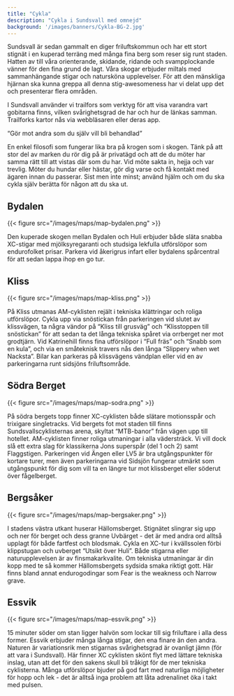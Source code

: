```yaml
---
title: "Cykla"
description: "Cykla i Sundsvall med omnejd"
background: '/images/banners/Cykla-BG-2.jpg'
---
```

Sundsvall är sedan gammalt en diger friluftskommun och har ett stort stignät i en kuperad terräng med många fina berg som
reser sig runt staden. Hatten av till våra orienterande, skidande, ridande och svampplockande vänner för den fina grund de lagt.
Våra skogar erbjuder miltals med sammanhängande stigar och natursköna upplevelser. För att den mänskliga hjärnan ska kunna greppa
all denna stig-awesomeness har vi delat upp det och presenterar flera områden.

I Sundsvall använder vi trailfors som verktyg för att visa varandra vart gobitarna finns, vilken svårighetsgrad de har och hur de
länkas samman. Trailforks kartor nås via webbläsaren eller deras app.

<q>Gör mot andra som du själv vill bli behandlad</q>

En enkel filosofi som fungerar lika bra på krogen som i skogen. Tänk på att stor del av marken du rör dig på är privatägd och att
de du möter har samma rätt till att vistas där som du har. Vid möte sakta in, hejja och var trevlig. Möter du hundar eller hästar,
gör dig varse och få kontakt med ägaren innan du passerar. Sist men inte minst; använd hjälm och om du ska cykla själv berätta för
någon att du ska ut.

## Bydalen

{{< figure src="/images/maps/map-bydalen.png" >}}

Den kuperade skogen mellan Bydalen och Huli erbjuder både släta snabba XC-stigar med mjölksyregaranti och studsiga lekfulla utförslöpor
som endurofolket prisar. Parkera vid åkerigrus infart eller bydalens spårcentral för att sedan lappa ihop en go tur.

## Kliss

{{< figure src="/images/maps/map-kliss.png" >}}

På Kliss utmanas AM-cyklisten rejält i tekniska klättringar och roliga utförslöpor. Cykla upp via snöstickan från parkeringen vid slutet av
klissvägen, ta några vändor på “Kliss till grusväg” och “Klisstoppen till snöstickan” för att sedan ta det långa tekniska spåret via orrberget ner
mot grodtjärn. Vid Katrinehill finns fina utförslöpor i “Full fräs” och “Snabb som en kula”, och via en småteknisk travers nås den långa
“Slippery when wet Nacksta”. Bilar kan parkeras på klissvägens vändplan eller vid en av parkeringarna runt sidsjöns friluftsområde.

## Södra Berget

{{< figure src="/images/maps/map-sodra.png" >}}

På södra bergets topp finner XC-cyklisten både slätare motionsspår och trixigare singletracks. Vid bergets fot mot staden till finns Sundsvallscyklisternas
arena, skyltat “MTB-banor” från vägen upp till hotellet. AM-cyklisten finner roliga utmaningar i alla vädersträck. Vi vill dock slå ett extra slag för
klassikerna Jons superspår (del 1 och 2) samt Flaggstigen. Parkeringen vid Ängen eller LV5 är bra utgångspunkter för kortare turer, men även parkeringarna
vid Sidsjön fungerar utmärkt som utgångspunkt för dig som vill ta en längre tur mot klissberget eller söderut över fågelberget.

## Bergsåker

{{< figure src="/images/maps/map-bergsaker.png" >}}

I stadens västra utkant huserar Hällomsberget. Stignätet slingrar sig upp och ner för berget och dess granne Uvbärget - det är med andra ord alltså upplagt
för både fartfest och blodsmak. Cykla en XC-tur i kvällssolen förbi klippstugan och uvberget “Utsikt över Huli”. Både stigarna eller naturupplevelsen är av
finsmakarkvalite.
Om tekniska utmaningar är din kopp med te så kommer Hällomsbergets sydsida smaka riktigt gott.
Här finns bland annat endurogodingar som Fear is the weakness och Narrow grave.


## Essvik

{{< figure src="/images/maps/map-essvik.png" >}}

15 minuter söder om stan ligger halvön som lockar till sig friluftare i alla dess former. Essvik erbjuder många långa stigar, den ena finare än den andra.
Naturen är variationsrik men stigarnas svårighetsgrad är ovanligt jämn (för att vara i Sundsvall).
Här finner XC cyklisten skönt flyt med lättare tekniska inslag, utan att det för den sakens skull bli
tråkigt för de mer tekniska cyklisterna. Många utförslöpor bjuder på god fart med naturliga möjligheter
för hopp och lek - det är alltså inga problem att låta adrenalinet öka i takt med pulsen.


